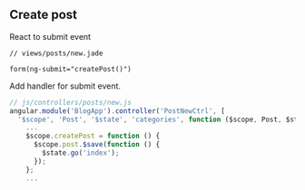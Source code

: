 ## Create post

React to submit event

```jade
// views/posts/new.jade

form(ng-submit="createPost()")
```

Add handler for submit event.

```js
// js/controllers/posts/new.js
angular.module('BlogApp').controller('PostNewCtrl', [
  '$scope', 'Post', '$state', 'categories', function ($scope, Post, $state, categories) {
    ...
    $scope.createPost = function () {
      $scope.post.$save(function () {
        $state.go('index');
      });
    };
    ...
```
